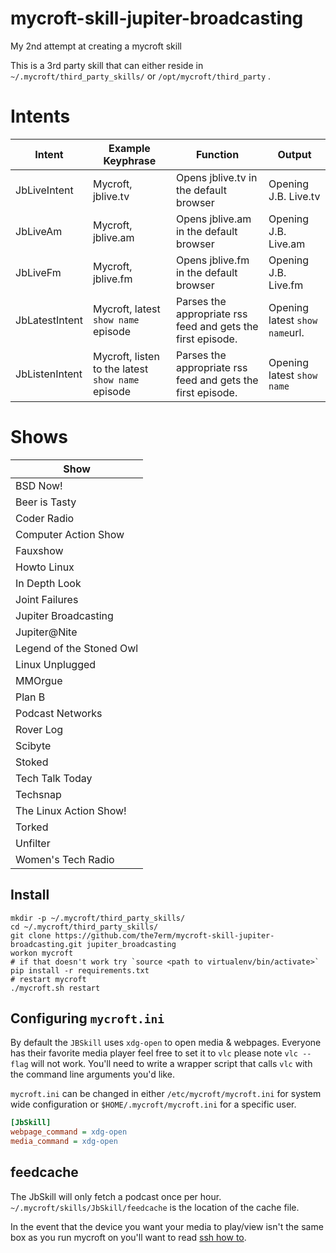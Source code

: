 # mycroft-skill-jupiter-broadcasting
My 2nd attempt at creating a mycroft skill

This is a 3rd party skill that can either reside in `~/.mycroft/third_party_skills/` or `/opt/mycroft/third_party` .

# Intents
| Intent         | Example Keyphrase                                         | Function                                                    | Output                                                                                                            |
|----------------|-----------------------------------------------------------|-------------------------------------------------------------|-------------------------------------------------------------------------------------------------------------------|
| JbLiveIntent   | Mycroft, jblive.tv                                        | Opens jblive.tv in the default browser                      | Opening J.B. Live.tv                                                                                              |
| JbLiveAm       | Mycroft, jblive.am                                        | Opens jblive.am in the default browser                      | Opening J.B. Live.am                                                                                              |
| JbLiveFm       | Mycroft, jblive.fm                                        | Opens jblive.fm in the default browser                      | Opening J.B. Live.fm                                                                                              |
| JbLatestIntent | Mycroft, latest `show name` episode                       | Parses the appropriate rss feed and gets the first episode. | Opening latest `show name`url.                                                                     |
| JbListenIntent | Mycroft, listen to the latest `show name` episode         | Parses the appropriate rss feed and gets the first episode. | Opening latest `show name`                                                                      |

# Shows
| Show |
|------|
| BSD Now! |
| Beer is Tasty |
| Coder Radio |
| Computer Action Show |
| Fauxshow |
| Howto Linux |
| In Depth Look |
| Joint Failures |
| Jupiter Broadcasting |
| Jupiter@Nite |
| Legend of the Stoned Owl |
| Linux Unplugged |
| MMOrgue |
| Plan B |
| Podcast Networks |
| Rover Log |
| Scibyte |
| Stoked |
| Tech Talk Today |
| Techsnap |
| The Linux Action Show! |
| Torked |
| Unfilter |
| Women's Tech Radio |

## Install
```
mkdir -p ~/.mycroft/third_party_skills/
cd ~/.mycroft/third_party_skills/
git clone https://github.com/the7erm/mycroft-skill-jupiter-broadcasting.git jupiter_broadcasting
workon mycroft
# if that doesn't work try `source <path to virtualenv/bin/activate>`
pip install -r requirements.txt
# restart mycroft
./mycroft.sh restart
```

## Configuring `mycroft.ini`
By default the `JBSkill` uses `xdg-open` to open media & webpages.
Everyone has their favorite media player feel free to set it to `vlc` please
note `vlc --flag` will not work.  You'll need to write a wrapper script that
calls `vlc` with the command line arguments you'd like.

`mycroft.ini` can be changed in either `/etc/mycroft/mycroft.ini` for system wide configuration or `$HOME/.mycroft/mycroft.ini` for a specific user.

```ini
[JbSkill]
webpage_command = xdg-open
media_command = xdg-open
```

## feedcache
The JbSkill will only fetch a podcast once per hour.
`~/.mycroft/skills/JbSkill/feedcache` is the location of the cache file.


In the event that the device you want your media to play/view isn't the same box as you run mycroft on you'll want to read [ssh how to](https://github.com/the7erm/mycroft-skill-jupiter-broadcasting/blob/master/how-to/how-to-ssh.md).
